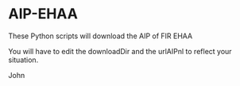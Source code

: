 # AIP-EHAA
These Python scripts will download the AIP of FIR EHAA

You will have to edit the downloadDir and the urlAIPnl to reflect your situation.

John
